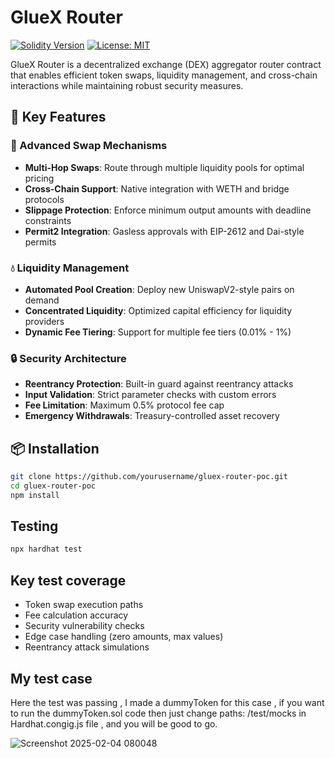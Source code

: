 # GlueX Router

[![Solidity Version](https://img.shields.io/badge/Solidity-0.8.20-blue)](https://soliditylang.org/)
[![License: MIT](https://img.shields.io/badge/License-MIT-yellow.svg)](https://opensource.org/licenses/MIT)

GlueX Router is a decentralized exchange (DEX) aggregator router contract that enables efficient token swaps, liquidity management, and cross-chain interactions while maintaining robust security measures.

## 🌟 Key Features

### 🔄 Advanced Swap Mechanisms
- **Multi-Hop Swaps**: Route through multiple liquidity pools for optimal pricing
- **Cross-Chain Support**: Native integration with WETH and bridge protocols
- **Slippage Protection**: Enforce minimum output amounts with deadline constraints
- **Permit2 Integration**: Gasless approvals with EIP-2612 and Dai-style permits

### 💧 Liquidity Management
- **Automated Pool Creation**: Deploy new UniswapV2-style pairs on demand
- **Concentrated Liquidity**: Optimized capital efficiency for liquidity providers
- **Dynamic Fee Tiering**: Support for multiple fee tiers (0.01% - 1%)


### 🔒 Security Architecture
- **Reentrancy Protection**: Built-in guard against reentrancy attacks
- **Input Validation**: Strict parameter checks with custom errors
- **Fee Limitation**: Maximum 0.5% protocol fee cap
- **Emergency Withdrawals**: Treasury-controlled asset recovery

  

## 📦 Installation

```bash
git clone https://github.com/yourusername/gluex-router-poc.git
cd gluex-router-poc
npm install
```


## Testing
```bash
npx hardhat test
```


## Key test coverage
- Token swap execution paths
- Fee calculation accuracy
- Security vulnerability checks
- Edge case handling (zero amounts, max values)
- Reentrancy attack simulations




## My test case 
  Here the test was passing , I made a dummyToken for this case , if you want to run the dummyToken.sol code 
  then just change paths: /test/mocks in Hardhat.congig.js file , and you will be good to go.

![Screenshot 2025-02-04 080048](https://github.com/user-attachments/assets/9aa61665-3e29-4314-aeb9-a67cbff0e8a8)



